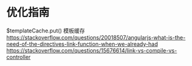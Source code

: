 # 优化指南


$templateCache.put() 模板缓存
https://stackoverflow.com/questions/20018507/angularjs-what-is-the-need-of-the-directives-link-function-when-we-already-had
https://stackoverflow.com/questions/15676614/link-vs-compile-vs-controller

